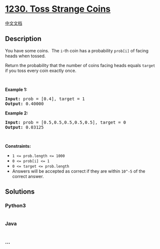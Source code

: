 # [1230. Toss Strange Coins](https://leetcode.com/problems/toss-strange-coins)

[中文文档](/solution/1200-1299/1230.Toss%20Strange%20Coins/README.md)

## Description

<p>You have some coins.&nbsp; The <code>i</code>-th&nbsp;coin has a probability&nbsp;<code>prob[i]</code> of facing heads when tossed.</p>

<p>Return the probability that the number of coins facing heads equals <code>target</code> if you toss every coin exactly once.</p>

<p>&nbsp;</p>
<p><strong>Example 1:</strong></p>
<pre><strong>Input:</strong> prob = [0.4], target = 1
<strong>Output:</strong> 0.40000
</pre><p><strong>Example 2:</strong></p>
<pre><strong>Input:</strong> prob = [0.5,0.5,0.5,0.5,0.5], target = 0
<strong>Output:</strong> 0.03125
</pre>
<p>&nbsp;</p>
<p><strong>Constraints:</strong></p>

<ul>
	<li><code>1 &lt;= prob.length &lt;= 1000</code></li>
	<li><code>0 &lt;= prob[i] &lt;= 1</code></li>
	<li><code>0 &lt;= target&nbsp;</code><code>&lt;= prob.length</code></li>
	<li>Answers will be accepted as correct if they are within <code>10^-5</code> of the correct answer.</li>
</ul>


## Solutions

<!-- tabs:start -->

### **Python3**

```python

```

### **Java**

```java

```

### **...**

```

```

<!-- tabs:end -->
